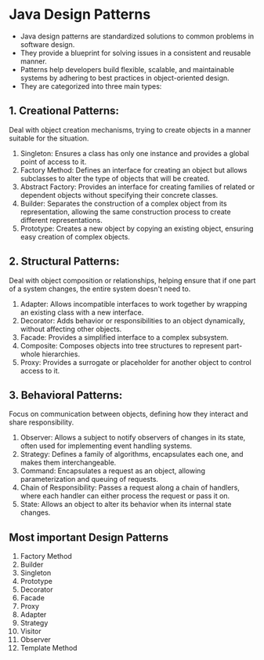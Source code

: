 # Java Design Patterns

- Java design patterns are standardized solutions to common problems in software design.
- They provide a blueprint for solving issues in a consistent and reusable manner.
- Patterns help developers build flexible, scalable, and maintainable systems by adhering to best practices in object-oriented design.
- They are categorized into three main types:

## 1. Creational Patterns:

Deal with object creation mechanisms, trying to create objects in a manner suitable for the situation.

1. Singleton: Ensures a class has only one instance and provides a global point of access to it.
2. Factory Method: Defines an interface for creating an object but allows subclasses to alter the type of objects that will be created.
3. Abstract Factory: Provides an interface for creating families of related or dependent objects without specifying their concrete classes.
4. Builder: Separates the construction of a complex object from its representation, allowing the same construction process to create different representations.
5. Prototype: Creates a new object by copying an existing object, ensuring easy creation of complex objects.

## 2. Structural Patterns:

Deal with object composition or relationships, helping ensure that if one part of a system changes, the entire system doesn't need to.

1. Adapter: Allows incompatible interfaces to work together by wrapping an existing class with a new interface.
2. Decorator: Adds behavior or responsibilities to an object dynamically, without affecting other objects.
3. Facade: Provides a simplified interface to a complex subsystem.
4. Composite: Composes objects into tree structures to represent part-whole hierarchies.
5. Proxy: Provides a surrogate or placeholder for another object to control access to it.

## 3. Behavioral Patterns:

Focus on communication between objects, defining how they interact and share responsibility.

1. Observer: Allows a subject to notify observers of changes in its state, often used for implementing event handling systems.
2. Strategy: Defines a family of algorithms, encapsulates each one, and makes them interchangeable.
3. Command: Encapsulates a request as an object, allowing parameterization and queuing of requests.
4. Chain of Responsibility: Passes a request along a chain of handlers, where each handler can either process the request or pass it on.
5. State: Allows an object to alter its behavior when its internal state changes.

## Most important Design Patterns

1. Factory Method
2. Builder
3. Singleton
4. Prototype
5. Decorator
6. Facade
7. Proxy
8. Adapter
9. Strategy
10. Visitor
11. Observer
12. Template Method
